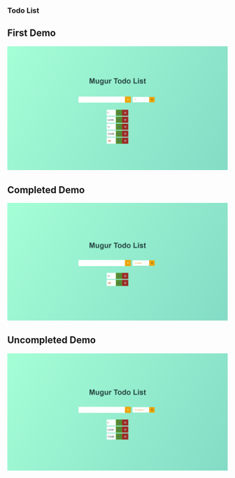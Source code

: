 ### Todo List

## First Demo

![Todo](./demo1.png)

## Completed Demo

![Todo](./demo2.png)

## Uncompleted Demo

![Todo](./demo3.png)
